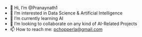 - 👋 Hi, I’m @Pranaynath1
- 👀 I’m interested in Data Science & Artificial Intelligence
- 🌱 I’m currently learning AI
- 💞️ I’m looking to collaborate on any kind of AI-Related Projects
- 📫 How to reach me: pchopperla@gmail.com

<!---
Pranaynath1/Pranaynath1 is a ✨ special ✨ repository because its `README.md` (this file) appears on your GitHub profile.
You can click the Preview link to take a look at your changes.
--->
